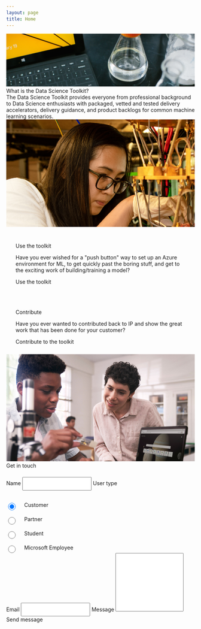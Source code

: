 ```yaml
---
layout: page
title: Home
---
```


<div class="container-fluid">
    <img src="images/Edu16_STEM_11.png" alt="logo">
    <div class="title">What is the Data Science Toolkit?</div>   
    <div class="home-paragraph">The Data Science Toolkit provides everyone from professional background to Data Science enthusiasts with packaged, vetted and tested delivery accelerators, delivery guidance, and product backlogs for common machine learning scenarios.</div>  
    <!--Use the toolkit section-->
    <div class="row home-card">
        <div class="col-12 col-sm-6 col-md-6 col-lg-6 col-xl-6 col-xxl-6" style="align-content: left; justify-content: center;">
            <img src="images/MSC18_quantum_010.png" alt="logo">
        </div>
        <div class="col-12 col-sm-6 col-md-6 col-lg-6 col-xl-6 col-xxl-6" style="padding: 25px; align-content: center; justify-content: center;">
            <p class="h1 text-center">Use the toolkit</p>
            <p class="text-center">
                Have you ever wished for a "push button" way to set up an Azure environment for ML, to get quickly past the boring stuff, and get to the exciting work of building/training a model?
            </p>
            <div class="d-grid">
                <a href="{{site.baseurl}}/toolkit/" class="btn btn-primary btn-lg btn-block" style="text-decoration:none;">Use the toolkit</a>
            </div>
        </div>
    </div>
    <!--Contribute section-->
    <div class="row home-card">        
        <div class="col-12 col-sm-6 col-md-6 col-lg-6 col-xl-6 col-xxl-6" style="padding: 25px; align-content: center; justify-content: center;">
            <p class="h1 text-center">Contribute</p>
            <p class="text-center">
                Have you ever wanted to contributed back to IP and show the great work that has been done for your customer?
            </p>
            <div class="d-grid">
                <a href="{{site.baseurl}}/howtocontribute/" class="btn btn-primary btn-lg btn-block" style="text-decoration:none;">Contribute to the toolkit</a>
            </div>
        </div>
        <div class="col-12 col-sm-6 col-md-6 col-lg-6 col-xl-6 col-xxl-6" style="align-content: right; justify-content: center;">
            <img src="images/EDU22_Hybrid_K12_Student_058.png" alt="logo">
        </div>
    </div>
    <!--Get in touch-->
    <div class="home-get-touch">
        <span class="home-get-touch-title">Get in touch</span>
        <div class="home-get-touch-content">
            <div class="home-get-touch-content-left">
                <span style="margin-top:20px;">Name</span>
                <input style="margin-top:22px; height:30px" type="text" name="name">
                <span style="margin-top:20px;">User type</span>
                    <div style="display:flex; margin-top:30px;">                
                        <input type="radio" id="customer" name="type" value="1" style="width: 20px;height: 20px;" checked>
                        <label for="customer" style="margin-left: 20px">Customer</label><br>
                    </div>
                     <div style="display:flex; margin-top:15px;">                
                        <input type="radio" id="partner" name="type" value="2" style="width: 20px;height: 20px;">
                        <label for="partner" style="margin-left: 20px">Partner</label><br>
                    </div>
                    <div style="display:flex; margin-top:15px;">                
                        <input type="radio" id="student" name="type" value="3" style="width: 20px;height: 20px;">
                        <label for="student" style="margin-left: 20px">Student</label><br>
                    </div>
                    <div style="display:flex; margin-top:15px;">                
                        <input type="radio" id="microsoft" name="type" value="4" style="width: 20px;height: 20px;">
                        <label for="microsoft" style="margin-left: 20px">Microsoft Employee</label><br>
                    </div>
            </div>
            <div class="home-get-touch-content-right">
                <span style="margin-top:21px;">Email</span>
                <input style="margin-top:20px; height:30px" type="text" name="name">
                <span style="margin-top:20px;">Message</span>
                <textarea style="resize:none; height: 150px;"></textarea>
            </div>
        </div>
        <span class="text-button get-touch-button">Send message</span>
    </div>
</div>
